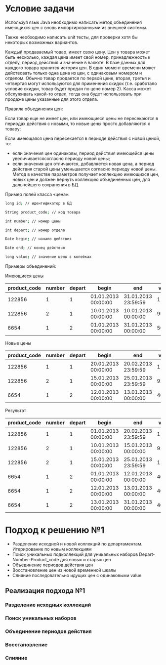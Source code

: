 # Условие задачи

Используя язык Java необходимо написать метод объединения имеющихся цен с вновь импортированными из внешней системы. 
  
Также необходимо написать unit тесты, для проверки хотя бы некоторых возможных вариантов. 
  
Каждый продаваемый товар, имеет свою цену. Цен у товара может быть несколько, каждая цена имеет свой номер, принадлежность к отделу, период действия и значение в валюте. В базе данных для каждого товара хранится история цен. В один момент времени может действовать только одна цена из цен, с одинаковым номером и отделом. Обычно товар продается по первой цене, вторая, третья и четвертая могут используются для применения скидок (т.е. сработало условие скидки, товар будет продан по цене номер 2). Касса может обслуживать какой-то отдел, тогда она будет использовать при продаже цены указанные для этого отдела. 
  
Правила объединения цен:
  
  Если товар еще не имеет цен, или имеющиеся цены не пересекаются в периодах действия с новыми, то новые цены просто добавляются к товару;
  
  Если имеющаяся цена пересекается в периоде действия с новой ценой, то:
  
* если значения цен одинаковы, период действия имеющейся цены увеличиваетсясогласно периоду новой цены;
* если значения цен отличаются, добавляется новая цена, а период действия старой цены уменьшается согласно периоду новой цены.
Метод в качестве параметров получает коллекцию имеющихся цен, новых цен и должен вернуть коллекцию объединенных цен, для дальнейшего сохранения в БД.

Пример полей класса «цена»:
```sh
long id; // идентификатор в БД

String product_code; // код товара

int number; // номер цены

int depart; // номер отдела

Date begin; // начало действия

Date end; // конец действия

long value; // значение цены в копейках
```
Примеры объединений:

Имеющиеся цены

product_code | number | depart | begin | end | value |
--- | --- | --- | --- |--- |--- |
122856 | 1 | 1 | 01.01.2013 00:00:00 | 31.01.2013 23:59:59 | 11000 |
122856 | 2 | 1 | 10.01.2013 00:00:00 | 10.01.2013 00:00:00 | 99000 |
6654 | 1 | 2 | 01.01.2013 00:00:00 | 31.01.2013 00:00:00 | 5000 |

Новые цены

product_code | number | depart | begin | end | value |
--- | --- | --- | --- |--- |--- |
122856 | 1 | 1 | 20.01.2013 00:00:00 | 20.02.2013 23:59:59 | 11000 |
122856 | 2 | 1 | 15.01.2013 00:00:00 | 25.01.2013 23:59:59 | 92000 |
6654 | 1 | 2 | 12.01.2013 00:00:00 | 13.01.2013 00:00:00 | 4000 |

Результат

product_code | number | depart | begin | end | value |
--- | --- | --- | --- |--- |--- |
122856 | 1 | 1 | 01.01.2013 00:00:00 | 20.02.2013 23:59:59 | 11000 |
122856 | 2 | 1 | 10.01.2013 00:00:00 | 15.01.2013 00:00:00 | 92000 |
122856 | 2 | 1 | 15.01.2013 00:00:00 | 25.01.2013 23:59:59 | 11000 |
6654 | 1 | 2 | 01.01.2013 00:00:00 | 12.01.2013 00:00:00 | 4000 |
6654 | 1 | 2 | 12.01.2013 00:00:00 | 13.01.2013 00:00:00 | 4000 |
6654 | 1 | 2 | 13.01.2013 00:00:00 | 31.01.2013 00:00:00 | 4000 |

# Подход к решению №1

  - Разделение исходной и новой коллекций по департаментам. Итерирование по новым коллекциям
  - Поиск уникальных подколлекций для уникальных наборов Depart-Number-Product_code для новых и старых цен
  - Объединение периодов действия цен
  - Восстановление цен из новой временной шкалы 
  - Слияние последовательно идущих цен с одинаковыми value
  
## Реализация подхода №1

### Разделение исходных коллекций

### Поиск уникальных наборов

### Объединение периодов действия

### Восстановление

### Слияние
   
